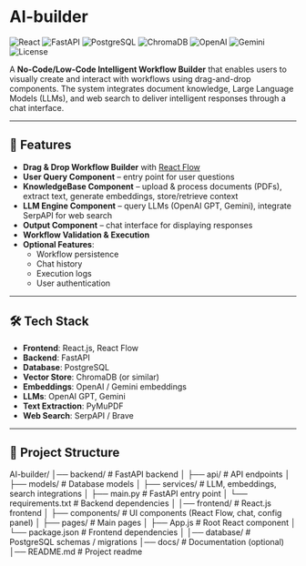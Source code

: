 # AI-builder

![React](https://img.shields.io/badge/Frontend-React.js-61DAFB?logo=react&logoColor=white)
![FastAPI](https://img.shields.io/badge/Backend-FastAPI-009688?logo=fastapi&logoColor=white)
![PostgreSQL](https://img.shields.io/badge/Database-PostgreSQL-336791?logo=postgresql&logoColor=white)
![ChromaDB](https://img.shields.io/badge/VectorDB-ChromaDB-purple)
![OpenAI](https://img.shields.io/badge/LLM-OpenAI-412991?logo=openai&logoColor=white)
![Gemini](https://img.shields.io/badge/LLM-Gemini-4285F4?logo=google&logoColor=white)
![License](https://img.shields.io/badge/License-Educational-blue)

A **No-Code/Low-Code Intelligent Workflow Builder** that enables users to visually create and interact with workflows using drag-and-drop components. The system integrates document knowledge, Large Language Models (LLMs), and web search to deliver intelligent responses through a chat interface.

---

## 🚀 Features
- **Drag & Drop Workflow Builder** with [React Flow](https://reactflow.dev/)
- **User Query Component** – entry point for user questions
- **KnowledgeBase Component** – upload & process documents (PDFs), extract text, generate embeddings, store/retrieve context
- **LLM Engine Component** – query LLMs (OpenAI GPT, Gemini), integrate SerpAPI for web search
- **Output Component** – chat interface for displaying responses
- **Workflow Validation & Execution**
- **Optional Features**:
  - Workflow persistence
  - Chat history
  - Execution logs
  - User authentication

---

## 🛠️ Tech Stack
- **Frontend**: React.js, React Flow  
- **Backend**: FastAPI  
- **Database**: PostgreSQL  
- **Vector Store**: ChromaDB (or similar)  
- **Embeddings**: OpenAI / Gemini embeddings  
- **LLMs**: OpenAI GPT, Gemini  
- **Text Extraction**: PyMuPDF  
- **Web Search**: SerpAPI / Brave  

---

## 📂 Project Structure
AI-builder/
│── backend/ # FastAPI backend
│ ├── api/ # API endpoints
│ ├── models/ # Database models
│ ├── services/ # LLM, embeddings, search integrations
│ ├── main.py # FastAPI entry point
│ └── requirements.txt # Backend dependencies
│
│── frontend/ # React.js frontend
│ ├── components/ # UI components (React Flow, chat, config panel)
│ ├── pages/ # Main pages
│ ├── App.js # Root React component
│ └── package.json # Frontend dependencies
│
│── database/ # PostgreSQL schemas / migrations
│── docs/ # Documentation (optional)
│── README.md # Project readme
